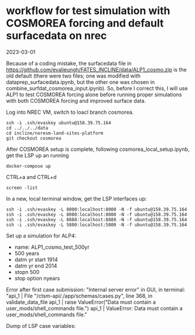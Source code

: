 # workflow for test simulation with COSMOREA forcing and default surfacedata on nrec

2023-03-01

Because of a coding mistake, the surfacedata file in https://github.com/evalieungh/FATES_INCLINE/data/ALP1_cosmo.zip is the old default (there were two files; one was modified with dataprep_surfacedata.ipynb, but the other one was chosen in combine_surfdat_cosmorea_input.ipynb). So, before I correct this, I will use ALP1 to test COSMOREA forcing alone before running proper simulations with both COSMOREA forcing and improved surface data. 

Log into NREC VM, switch to loacl branch cosmorea. 

```
ssh -i .ssh/evaskey ubuntu@158.39.75.164
cd ../../../data
cd incline/noresm-land-sites-platform
git checkout cosmorea
```
After COSMOREA setup is complete, following cosmorea_local_setup.ipynb, get the LSP up an running

```
docker-compose up
```
CTRL+a and CTRL+d
```
screen -list
```

In a new, local terminal window, get the LSP interfaces up:

```
ssh -i .ssh/evaskey -L 8000:localhost:8000 -N -f ubuntu@158.39.75.164
ssh -i .ssh/evaskey -L 8080:localhost:8080 -N -f ubuntu@158.39.75.164
ssh -i .ssh/evaskey -L 8888:localhost:8888 -N -f ubuntu@158.39.75.164
ssh -i .ssh/evaskey -L 5800:localhost:5800 -N -f ubuntu@158.39.75.164
```
Set up a simulation for ALP4: 

- name: ALP1_cosmo_test_500yr
- 500 years
- datm yr start 1914
- datm yr end 2014
- stopn 500
- stop option nyears

Error after first case submission: "Internal server error" in GUI, in terminal:
"api_1       |   File "/ctsm-api/./app/schemas/cases.py", line 368, in validate_data_file
api_1       |     raise ValueError("Data must contain a user_mods/shell_commands file.")
api_1       | ValueError: Data must contain a user_mods/shell_commands file."

Dump of LSP case variables:

```

```
